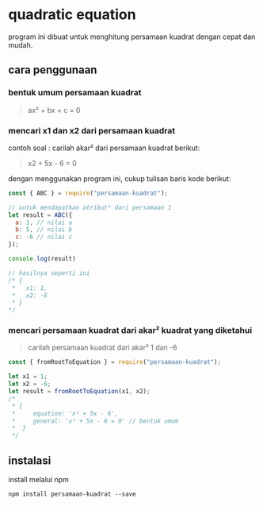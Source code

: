 # quadratic equation
program ini dibuat untuk menghitung persamaan kuadrat dengan cepat dan mudah.

## cara penggunaan
### bentuk umum persamaan kuadrat

> ax² + bx + c = 0

### mencari x1 dan x2 dari persamaan kuadrat
contoh soal : carilah akar² dari persamaan kuadrat berikut:

>  x2 + 5x - 6 = 0

dengan menggunakan program ini, cukup tulisan baris kode berikut:
```javascript
const { ABC } = require("persamaan-kuadrat");

// untuk mendapatkan atribut² dari persamaan 1
let result = ABC({
  a: 1, // nilai a
  b: 5, // nilai b
  c: -6 // nilai c
});

console.log(result)

// hasilnya seperti ini
/* { 
 *   x1: 1, 
 *   x2: -6 
 * }
*/
```

### mencari persamaan kuadrat dari akar² kuadrat yang diketahui

> carilah persamaan kuadrat dari akar² 1 dan -6

```javascript
const { fromRootToEquation } = require("persamaan-kuadrat");

let x1 = 1;
let x2 = -6;
let result = fromRootToEquation(x1, x2);
/*
 * { 
 *     equation: 'x² + 5x - 6', 
 *     general: 'x² + 5x - 6 = 0' // bentuk umum 
 *  }
 */
```

## instalasi
install melalui npm
```shell
npm install persamaan-kuadrat --save
```